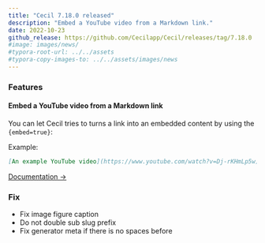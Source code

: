 ```yaml
---
title: "Cecil 7.18.0 released"
description: "Embed a YouTube video from a Markdown link."
date: 2022-10-23
github_release: https://github.com/Cecilapp/Cecil/releases/tag/7.18.0
#image: images/news/
#typora-root-url: ../../assets
#typora-copy-images-to: ../../assets/images/news
---
```


### Features

#### Embed a YouTube video from a Markdown link

You can let Cecil tries to turns a link into an embedded content by using the `{embed=true}`:

Example:

```markdown
[An example YouTube video](https://www.youtube.com/watch?v=Dj-rKHmLp5w){embed=true}
```

[Documentation →](https://cecil.app/documentation/content/#embedded-links)

### Fix

- Fix image figure caption
- Do not double sub slug prefix
- Fix generator meta if there is no spaces before
